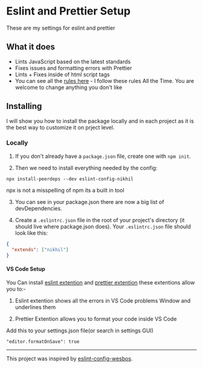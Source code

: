 # Eslint and Prettier Setup

These are my settings for eslint and prettier

## What it does

- Lints JavaScript based on the latest standards
- Fixes issues and formatting errors with Prettier
- Lints + Fixes inside of html script tags
- You can see all the [rules here](https://github.com/wesbos/eslint-config-nikhil/blob/master/.eslintrc.json) - I follow these rules All the Time. You are welcome to change anything you don't like

## Installing

I will show you how to install the package locally and in each project as it is the best way to customize it on prject level.

### Locally

1. If you don't already have a `package.json` file, create one with `npm init`.

2. Then we need to install everything needed by the config:

```
npx install-peerdeps --dev eslint-config-nikhil
```

npx is not a misspelling of npm its a built in tool

3. You can see in your package.json there are now a big list of devDependencies.

4. Create a `.eslintrc.json` file in the root of your project's directory (it should live where package.json does). Your `.eslintrc.json` file should look like this:

```json
{
  "extends": ["nikhil"]
}
```

#### VS Code Setup

You Can install [eslint extention](https://marketplace.visualstudio.com/items?itemName=dbaeumer.vscode-eslint) and [prettier extention](https://marketplace.visualstudio.com/items?itemName=esbenp.prettier-vscode) these extentions allow you to:-

1. Eslint extention shows all the errors in VS Code problems Window and underlines them

2. Prettier Extention allows you to format your code inside VS Code

Add this to your settings.json file(or search in settings GUI)

```
"editor.formatOnSave": true
```

---

This project was inspired by [eslint-config-wesbos](https://github.com/wesbos/eslint-config-wesbos).
